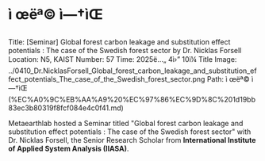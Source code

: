 # ì œëª© ì—†ìŒ

Title: [Seminar] Global forest carbon leakage and substitution effect potentials : The case of the Swedish forest sector by Dr. Nicklas Forsell
Location: N5, KAIST
Number: 57
Time: 2025ë…„ 4ì›” 10ì¼
Title Image: ../0410_Dr.NicklasForsell_Global_forest_carbon_leakage_and_substitution_effect_potentials_The_case_of_the_Swedish_forest_sector.png
Path: ì œëª© ì—†ìŒ (%EC%A0%9C%EB%AA%A9%20%EC%97%86%EC%9D%8C%201d19bb83ec3b80319f8fcf084e4c0f41.md)

Metaearthlab hosted a Seminar titled "Global forest carbon leakage and substitution effect potentials : The case of the Swedish forest sector" with Dr. Nicklas Forsell, the Senior Research Scholar from **International Institute of Applied System Analysis (IIASA)**.
